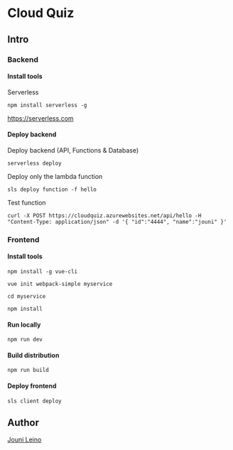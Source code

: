 # Cloud Quiz

## Intro



### Backend

#### Install tools

Serverless

```
npm install serverless -g
```

https://serverless.com



#### Deploy backend

Deploy backend (API, Functions & Database)

```
serverless deploy
```

Deploy only the lambda function

```
sls deploy function -f hello
```

Test function

```
curl -X POST https://cloudquiz.azurewebsites.net/api/hello -H "Content-Type: application/json" -d '{ "id":"4444", "name":"jouni" }' 
```


### Frontend

#### Install tools

```
npm install -g vue-cli

vue init webpack-simple myservice

cd myservice

npm install
```

#### Run locally

```
npm run dev
```

#### Build distribution

```
npm run build
```

#### Deploy frontend

```
sls client deploy
```



## Author

[Jouni Leino](https://github.com/jounile)